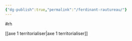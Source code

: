```yaml
---
{"dg-publish":true,"permalink":"/ferdinant-rautureau/"}
---
```





#rh

[[axe 1 territorialiser\|axe 1 territorialiser]]
